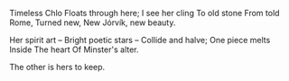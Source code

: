 Timeless Chlo 
Floats through here;
I see her cling 
To old stone
From told Rome,
Turned new, New Jórvík, 
new beauty.

Her spirit art –
Bright poetic stars –
Collide and halve;
One piece melts
Inside
The heart 
Of Minster's alter.

The other is hers to keep.